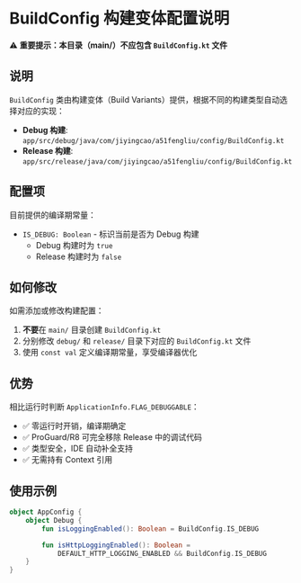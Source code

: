 # BuildConfig 构建变体配置说明

⚠️ **重要提示：本目录（main/）不应包含 `BuildConfig.kt` 文件**

## 说明

`BuildConfig` 类由构建变体（Build Variants）提供，根据不同的构建类型自动选择对应的实现：

- **Debug 构建**: `app/src/debug/java/com/jiyingcao/a51fengliu/config/BuildConfig.kt`
- **Release 构建**: `app/src/release/java/com/jiyingcao/a51fengliu/config/BuildConfig.kt`

## 配置项

目前提供的编译期常量：

- `IS_DEBUG: Boolean` - 标识当前是否为 Debug 构建
  - Debug 构建时为 `true`
  - Release 构建时为 `false`

## 如何修改

如需添加或修改构建配置：

1. **不要**在 `main/` 目录创建 `BuildConfig.kt`
2. 分别修改 `debug/` 和 `release/` 目录下对应的 `BuildConfig.kt` 文件
3. 使用 `const val` 定义编译期常量，享受编译器优化

## 优势

相比运行时判断 `ApplicationInfo.FLAG_DEBUGGABLE`：

- ✅ 零运行时开销，编译期确定
- ✅ ProGuard/R8 可完全移除 Release 中的调试代码
- ✅ 类型安全，IDE 自动补全支持
- ✅ 无需持有 Context 引用

## 使用示例

```kotlin
object AppConfig {
    object Debug {
        fun isLoggingEnabled(): Boolean = BuildConfig.IS_DEBUG

        fun isHttpLoggingEnabled(): Boolean =
            DEFAULT_HTTP_LOGGING_ENABLED && BuildConfig.IS_DEBUG
    }
}
```
